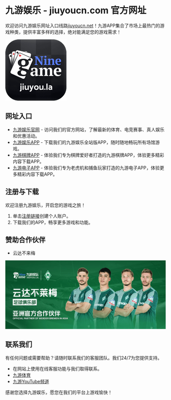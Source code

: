 # 九游娱乐 - jiuyoucn.com 官方网址

欢迎访问九游娱乐网址入口线路[jiuyoucn.net](https://jiuyoucn.net)！九游APP集合了市场上最热门的游戏种类，提供丰富多样的选择，绝对能满足您的游戏需求！

[![九游娱乐APP](apple-touch-icon.png)](https://jiuyou.la)

## 网址入口

- [九游娱乐官网](https://jiuyoucn.com) - 访问我们的官方网站，了解最新的体育、电竞赛事、真人娱乐和优惠活动。
- [九游娱乐APP](https://jyyl.pages.dev) - 下载我们的九游娱乐全站版APP，随时随地畅玩所有场馆游戏。
- [九游棋牌APP](https://jyqp.pages.dev) - 体验我们专为棋牌爱好者打造的九游棋牌APP，体验更多精彩内容下载APP。
- [九游电子APP](https://jydz.pages.dev) - 体验我们专为老虎机和捕鱼玩家打造的九游电子APP，体验更多精彩内容下载APP。

## 注册与下载

欢迎注册九游娱乐，开启您的游戏之旅！

1. 单击[注册链接](https://jiuyou.pw)创建个人账户。
2. 下载我们的APP，畅享更多游戏和功能。

## 赞助合作伙伴

- 云达不来梅

![九游赞助合作伙伴云达不来梅](NineGame_WerderBremen.jpg)

## 联系我们

有任何问题或需要帮助？请随时联系我们的客服团队。我们24/7为您提供支持。

- 在网站上使用在线客服功能与我们取得联系。
- [九游体育](https://jiuyou.nl)
- [九游YouTube频道](https://www.youtube.com/channel/UCR5_WZSvalENeivpbR12YFw)

感谢您选择九游娱乐，愿您在我们的平台上游戏愉快！
